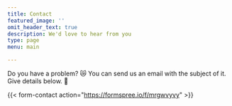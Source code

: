 ```yaml
---
title: Contact
featured_image: ''
omit_header_text: true
description: We'd love to hear from you
type: page
menu: main

---
```



Do you have a problem? 😿 
You can send us an email with the subject of it. Give details below. 🫴

{{< form-contact action="https://formspree.io/f/mrgwvyvy"  >}}
